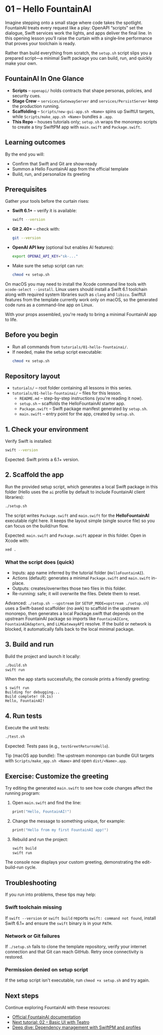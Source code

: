 # 01 – Hello FountainAI

Imagine stepping onto a small stage where code takes the spotlight. FountainAI treats every request like a play: OpenAPI “scripts” set the dialogue, Swift services work the lights, and apps deliver the final line. In this opening lesson you’ll raise the curtain with a single‑line performance that proves your toolchain is ready.

Rather than build everything from scratch, the `setup.sh` script slips you a prepared script—a minimal Swift package you can build, run, and quickly make your own.

## FountainAI In One Glance
- **Scripts** – `openapi/` holds contracts that shape personas, policies, and security cues.
- **Stage Crew** – `services/GatewayServer` and `services/PersistServer` keep the production running.
- **Scaffolding** – `Scripts/new-gui-app.sh <Name>` spins up SwiftUI targets, while `Scripts/make_app.sh <Name>` bundles a `.app`.
- **This Repo** – houses tutorials only; `setup.sh` wraps the monorepo scripts to create a tiny SwiftPM app with `main.swift` and `Package.swift`.

## Learning outcomes

By the end you will:

- Confirm that Swift and Git are show‑ready
- Summon a Hello FountainAI app from the official template
- Build, run, and personalize its greeting

## Prerequisites

Gather your tools before the curtain rises:

- **Swift 6.1+** – verify it is available:
  ```bash
  swift --version
  ```
- **Git 2.40+** – check with:
  ```bash
  git --version
  ```
- **OpenAI API key** (optional but enables AI features):
  ```bash
  export OPENAI_API_KEY="sk-..."
  ```
- Make sure the setup script can run:
  ```bash
  chmod +x setup.sh
  ```

On macOS you may need to install the Xcode command line tools with `xcode-select --install`. Linux users should install a Swift 6.1 toolchain along with required system libraries such as `clang` and `libicu`. SwiftUI features from the template currently work only on macOS, so the generated code runs as a command-line app on Linux.

With your props assembled, you're ready to bring a minimal FountainAI app to life.

## Before you begin

- Run all commands from `tutorials/01-hello-fountainai/`.
- If needed, make the setup script executable:
  ```bash
  chmod +x setup.sh
  ```

## Repository layout

- `tutorials/` – root folder containing all lessons in this series.
- `tutorials/01-hello-fountainai/` – files for this lesson.
  - `README.md` – step-by-step instructions (you're reading it now).
  - `setup.sh` – scaffolds the HelloFountainAI starter app.
  - `Package.swift` – Swift package manifest generated by `setup.sh`.
  - `main.swift` – entry point for the app, created by `setup.sh`.

## 1. Check your environment
Verify Swift is installed:

```bash
swift --version
```

Expected: Swift prints a 6.1+ version.

## 2. Scaffold the app
Run the provided setup script, which generates a local Swift package in this folder (Hello uses the `ai` profile by default to include FountainAI client libraries):

```bash
./setup.sh
```

The script writes `Package.swift` and `main.swift` for the **HelloFountainAI**
executable right here. It keeps the layout simple (single source file) so you
can focus on the build/run flow.

Expected: `main.swift` and `Package.swift` appear in this folder. Open in Xcode with:

```bash
xed .
```

### What the script does (quick)
- Inputs: app name inferred by the tutorial folder (`HelloFountainAI`).
- Actions (default): generates a minimal `Package.swift` and `main.swift` in-place.
- Outputs: creates/overwrites those two files in this folder.
- Re-running: safe; it will overwrite the files. Delete them to reset.

Advanced: `./setup.sh --upstream` (or `SETUP_MODE=upstream ./setup.sh`) uses a Swift-based scaffolder (no awk) to scaffold in the upstream monorepo, then generates a local Package.swift that depends on the upstream FountainAI package so imports like `FountainAICore`, `FountainAIAdapters`, and `LLMGatewayAPI` resolve. If the build or network is blocked, it automatically falls back to the local minimal package.

## 3. Build and run
Build the project and launch it locally:

```bash
./build.sh
swift run
```

When the app starts successfully, the console prints a friendly greeting:

```text
$ swift run
Building for debugging...
Build complete! (0.1s)
Hello, FountainAI!
```

## 4. Run tests
Execute the unit tests:

```bash
./test.sh
```
Expected: Tests pass (e.g., `testGreetReturnsHello`).

Tip (macOS app bundle): The upstream monorepo can bundle GUI targets with `Scripts/make_app.sh <Name>` and open `dist/<Name>.app`.
## Exercise: Customize the greeting

Try editing the generated `main.swift` to see how code changes affect the running program:

1. Open `main.swift` and find the line:
   ```swift
   print("Hello, FountainAI!")
   ```
2. Change the message to something unique, for example:
   ```swift
   print("Hello from my first FountainAI app!")
   ```
3. Rebuild and run the project:
   ```bash
   swift build
   swift run
   ```
The console now displays your custom greeting, demonstrating the edit-build-run cycle.

## Troubleshooting

If you run into problems, these tips may help:

### Swift toolchain missing
If `swift --version` or `swift build` reports `swift: command not found`, install Swift 6.1+ and ensure the `swift` binary is in your `PATH`.

### Network or Git failures
If `./setup.sh` fails to clone the template repository, verify your internet connection and that Git can reach GitHub. Retry once connectivity is restored.

### Permission denied on setup script
If the setup script isn't executable, run `chmod +x setup.sh` and try again.

## Next steps

Continue exploring FountainAI with these resources:

- [Official FountainAI documentation](https://github.com/Fountain-Coach/the-fountainai)
- [Next tutorial: 02 – Basic UI with Teatro](../02-basic-ui-teatro/README.md)
- [Deep dive: Dependency management with SwiftPM and profiles](../../docs/dependency-management-deep-dive.md)
